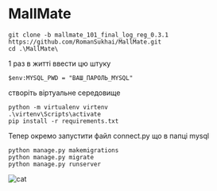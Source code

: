 <h1>MallMate</h1>

``` shell
git clone -b mallmate_101_final_log_reg_0.3.1 https://github.com/RomanSukhai/MallMate.git
cd .\MallMate\
```

1 раз в житті ввести цю штуку
``` shell
$env:MYSQL_PWD = "ВАШ_ПАРОЛЬ_MYSQL"
```

створіть віртуальне середовище

``` shell
python -m virtualenv virtenv 
.\virtenv\Scripts\activate 
pip install -r requirements.txt
```

Тепер окремо запустити файл connect.py що в папці mysql

``` shell
python manage.py makemigrations
python manage.py migrate 
python manage.py runserver
```


   ![cat](https://github.com/RomanSukhai/MallMate/assets/118640498/488761ad-a13a-438b-82df-02a00ef1bcc3)

